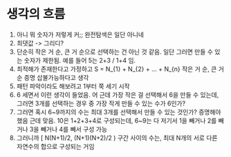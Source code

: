 # 생각의 흐름
1. 아니 뭐 숫자가 저렇게 커;; 완전탐색은 일단 아니네
2. 최댓값 -> 그리디?
3. 단순히 작은 거 순, 큰 거 순으로 선택하는 건 아닌 것 같음.
일단 그러면 만들 수 있는 숫자가 제한됨. 예를 들어 5는 2+3 / 1+4 임.
4. 최적해가 존재한다고 가정하고 S = N_{1} + N_{2} + ... + N_{n}
작은 거 순, 큰 거 순 증명 삽불가능하다고 생각
5. 패턴 파악이라도 해보려고 1부터 쭉 세기 시작
6. 6 세면서 이런 생각이 들었음.
어 근데 가장 작은 걸 선택해서 6을 만들 수 있는데,
그러면 3개를 선택하는 경우 중 가장 작게 만들 수 있는 수가 6인가?
7. 그러면 혹시 6~9까지의 수는 최대 3개를 선택해서 만들 수 있는 것인가? 증명해야 했음
근데 맞음. 10은 1+2+3+4로 구성되는데, 6~9는 다 저기서 1을 빼거나 2를 빼거나 3을 빼거나 4를 빼서 구성 가능
8. 그러니까 [ N(N+1)/2, (N+1)(N+2)/2 ) 구간 사이의 수는, 최대 N개의 서로 다른 자연수의 합으로 구성되는 거임
